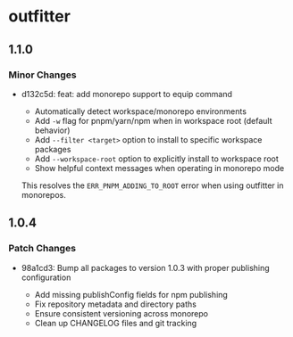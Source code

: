 # outfitter

## 1.1.0

### Minor Changes

- d132c5d: feat: add monorepo support to equip command

  - Automatically detect workspace/monorepo environments
  - Add `-w` flag for pnpm/yarn/npm when in workspace root (default behavior)
  - Add `--filter <target>` option to install to specific workspace packages
  - Add `--workspace-root` option to explicitly install to workspace root
  - Show helpful context messages when operating in monorepo mode

  This resolves the `ERR_PNPM_ADDING_TO_ROOT` error when using outfitter in monorepos.

## 1.0.4

### Patch Changes

- 98a1cd3: Bump all packages to version 1.0.3 with proper publishing configuration

  - Add missing publishConfig fields for npm publishing
  - Fix repository metadata and directory paths
  - Ensure consistent versioning across monorepo
  - Clean up CHANGELOG files and git tracking
